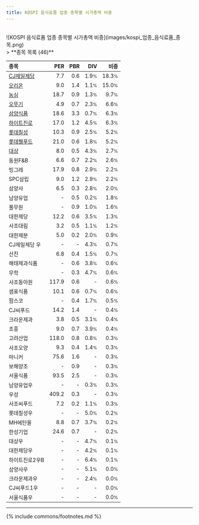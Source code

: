 ```yaml
---
title: KOSPI 음식료품 업종 종목별 시가총액 비중
---
```

<br>
![KOSPI 음식료품 업종 종목별 시가총액 비중](images/kospi_업종_음식료품_종목.png)
<br>
> **종목 목록 (46)**<a id="list"></a>

| **종목** | **PER** | **PBR** | **DIV** | **비중** |
| :------- | ------: | ------: | ------: | -------: |
| [CJ제일제당](/097950/) | 7.7 | 0.6 | 1.9<small>%</small> | 18.3<small>%</small> |
| [오리온](/271560/) | 9.0 | 1.4 | 1.1<small>%</small> | 15.0<small>%</small> |
| [농심](/004370/) | 18.7 | 0.9 | 1.3<small>%</small> | 9.7<small>%</small> |
| [오뚜기](/007310/) | 4.9 | 0.7 | 2.3<small>%</small> | 6.6<small>%</small> |
| [삼양식품](/003230/) | 18.6 | 3.3 | 0.7<small>%</small> | 6.3<small>%</small> |
| [하이트진로](/000080/) | 17.0 | 1.2 | 4.5<small>%</small> | 6.3<small>%</small> |
| [롯데칠성](/005300/) | 10.3 | 0.9 | 2.5<small>%</small> | 5.2<small>%</small> |
| [롯데웰푸드](/280360/) | 21.0 | 0.6 | 1.8<small>%</small> | 5.2<small>%</small> |
| [대상](/001680/) | 8.0 | 0.5 | 4.3<small>%</small> | 2.7<small>%</small> |
| 동원F&B | 6.6 | 0.7 | 2.2<small>%</small> | 2.6<small>%</small> |
| 빙그레 | 17.9 | 0.8 | 2.9<small>%</small> | 2.2<small>%</small> |
| SPC삼립 | 9.0 | 1.2 | 2.9<small>%</small> | 2.2<small>%</small> |
| 삼양사 | 6.5 | 0.3 | 2.8<small>%</small> | 2.0<small>%</small> |
| 남양유업 | - | 0.5 | 0.2<small>%</small> | 1.8<small>%</small> |
| 풀무원 | - | 0.9 | 1.0<small>%</small> | 1.6<small>%</small> |
| 대한제당 | 12.2 | 0.6 | 3.5<small>%</small> | 1.3<small>%</small> |
| 사조대림 | 3.2 | 0.5 | 1.1<small>%</small> | 1.2<small>%</small> |
| 대한제분 | 5.0 | 0.2 | 2.0<small>%</small> | 0.9<small>%</small> |
| CJ제일제당 우 | - | - | 4.3<small>%</small> | 0.7<small>%</small> |
| 선진 | 6.8 | 0.4 | 1.5<small>%</small> | 0.7<small>%</small> |
| 해태제과식품 | - | 0.6 | 3.8<small>%</small> | 0.6<small>%</small> |
| 무학 | - | 0.3 | 4.7<small>%</small> | 0.6<small>%</small> |
| 사조동아원 | 117.9 | 0.6 | - | 0.6<small>%</small> |
| 샘표식품 | 10.1 | 0.6 | 0.7<small>%</small> | 0.6<small>%</small> |
| 팜스코 | - | 0.4 | 1.7<small>%</small> | 0.5<small>%</small> |
| CJ씨푸드 | 14.2 | 1.4 | - | 0.4<small>%</small> |
| 크라운제과 | 3.8 | 0.5 | 3.1<small>%</small> | 0.4<small>%</small> |
| 조흥 | 9.0 | 0.7 | 3.9<small>%</small> | 0.4<small>%</small> |
| 고려산업 | 118.0 | 0.8 | 0.8<small>%</small> | 0.3<small>%</small> |
| 사조오양 | 9.3 | 0.4 | 1.4<small>%</small> | 0.3<small>%</small> |
| 마니커 | 75.6 | 1.6 | - | 0.3<small>%</small> |
| 보해양조 | - | 0.9 | - | 0.3<small>%</small> |
| 서울식품 | 93.5 | 2.5 | - | 0.3<small>%</small> |
| 남양유업우 | - | - | 0.3<small>%</small> | 0.3<small>%</small> |
| 우성 | 409.2 | 0.3 | - | 0.3<small>%</small> |
| 사조씨푸드 | 7.2 | 0.2 | 1.1<small>%</small> | 0.3<small>%</small> |
| 롯데칠성우 | - | - | 5.0<small>%</small> | 0.2<small>%</small> |
| MH에탄올 | 8.8 | 0.7 | 3.7<small>%</small> | 0.2<small>%</small> |
| 한성기업 | 24.6 | 0.7 | - | 0.2<small>%</small> |
| 대상우 | - | - | 4.7<small>%</small> | 0.1<small>%</small> |
| 대한제당우 | - | - | 4.2<small>%</small> | 0.1<small>%</small> |
| 하이트진로2우B | - | - | 6.4<small>%</small> | 0.1<small>%</small> |
| 삼양사우 | - | - | 5.1<small>%</small> | 0.0<small>%</small> |
| 크라운제과우 | - | - | 2.4<small>%</small> | 0.0<small>%</small> |
| CJ씨푸드1우 | - | - | - | 0.0<small>%</small> |
| 서울식품우 | - | - | - | 0.0<small>%</small> |

---
{% include commons/footnotes.md %}